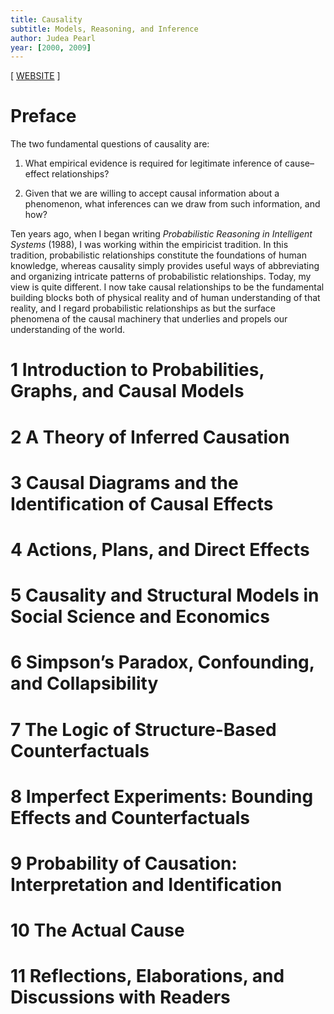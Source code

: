 ```yaml
---
title: Causality
subtitle: Models, Reasoning, and Inference
author: Judea Pearl
year: [2000, 2009]
---
```


[ [WEBSITE](http://bayes.cs.ucla.edu/BOOK-2K) ]

# Preface

The two fundamental questions of causality are:

1. What empirical evidence is required
   for legitimate inference of cause–effect relationships?

2. Given that we are willing to accept causal information about a phenomenon,
   what inferences can we draw from such information, and how?

Ten years ago, when I began writing
_Probabilistic Reasoning in Intelligent Systems_ (1988),
I was working within the empiricist tradition.
In this tradition, probabilistic relationships
constitute the foundations of human knowledge,
whereas causality simply provides useful ways of
abbreviating and organizing intricate patterns of probabilistic relationships.
Today, my view is quite different.
I now take causal relationships to be the fundamental building blocks
both of physical reality and of human understanding of that reality,
and I regard probabilistic relationships as
but the surface phenomena of the causal machinery
that underlies and propels our understanding of the world.

# 1 Introduction to Probabilities, Graphs, and Causal Models

# 2 A Theory of Inferred Causation

# 3 Causal Diagrams and the Identification of Causal Effects

# 4 Actions, Plans, and Direct Effects

# 5 Causality and Structural Models in Social Science and Economics

# 6 Simpson’s Paradox, Confounding, and Collapsibility

# 7 The Logic of Structure-Based Counterfactuals

# 8 Imperfect Experiments: Bounding Effects and Counterfactuals

# 9 Probability of Causation: Interpretation and Identification

# 10 The Actual Cause

# 11 Reflections, Elaborations, and Discussions with Readers
